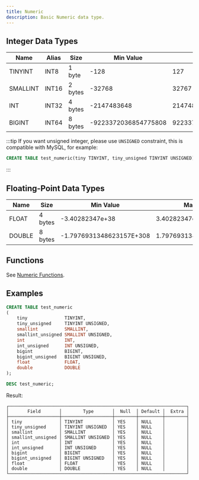 ```yaml
---
title: Numeric
description: Basic Numeric data type.
---
```


## Integer Data Types

| Name     | Alias | Size    | Min Value            | Max Value           |
|----------|-------|---------|----------------------|---------------------|
| TINYINT  | INT8  | 1 byte  | -128                 | 127                 |
| SMALLINT | INT16 | 2 bytes | -32768               | 32767               |
| INT      | INT32 | 4 bytes | -2147483648          | 2147483647          |
| BIGINT   | INT64 | 8 bytes | -9223372036854775808 | 9223372036854775807 |

:::tip
If you want unsigned integer, please use `UNSIGNED` constraint, this is compatible with MySQL, for example:

```sql
CREATE TABLE test_numeric(tiny TINYINT, tiny_unsigned TINYINT UNSIGNED)
```
:::

## Floating-Point Data Types

| Name   | Size    | Min Value                | Max Value               |
|--------|---------|--------------------------|-------------------------|
| FLOAT  | 4 bytes | -3.40282347e+38          | 3.40282347e+38          |
| DOUBLE | 8 bytes | -1.7976931348623157E+308 | 1.7976931348623157E+308 |

## Functions

See [Numeric Functions](/doc/sql-functions/numeric-functions).

## Examples

```sql
CREATE TABLE test_numeric
(
    tiny              TINYINT,
    tiny_unsigned     TINYINT UNSIGNED,
    smallint          SMALLINT,
    smallint_unsigned SMALLINT UNSIGNED,
    int               INT,
    int_unsigned      INT UNSIGNED,
    bigint            BIGINT,
    bigint_unsigned   BIGINT UNSIGNED,
    float             FLOAT,
    double            DOUBLE
);
```

```sql
DESC test_numeric;
```

Result:
```
┌───────────────────────────────────────────────────────────────────┐
│       Field       │        Type       │  Null  │ Default │  Extra │
├───────────────────┼───────────────────┼────────┼─────────┼────────┤
│ tiny              │ TINYINT           │ YES    │ NULL    │        │
│ tiny_unsigned     │ TINYINT UNSIGNED  │ YES    │ NULL    │        │
│ smallint          │ SMALLINT          │ YES    │ NULL    │        │
│ smallint_unsigned │ SMALLINT UNSIGNED │ YES    │ NULL    │        │
│ int               │ INT               │ YES    │ NULL    │        │
│ int_unsigned      │ INT UNSIGNED      │ YES    │ NULL    │        │
│ bigint            │ BIGINT            │ YES    │ NULL    │        │
│ bigint_unsigned   │ BIGINT UNSIGNED   │ YES    │ NULL    │        │
│ float             │ FLOAT             │ YES    │ NULL    │        │
│ double            │ DOUBLE            │ YES    │ NULL    │        │
└───────────────────────────────────────────────────────────────────┘
```